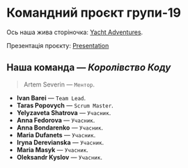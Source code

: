 # Командний проєкт групи-19

Ось наша жива сторіночка:
[Yacht Adventures](https://barinio.github.io/yacht-adventures-team-project/).

Презентація проєкту:
[Presentation](https://www.canva.com/design/DAFqhS59n8s/976oioq7rF7cmgV-XphA8A/view)

## Наша команда — **_Королівство Коду_**

> Artem Severin — `Ментор`.

- **Ivan Barei** — `Team Lead`.
- **Taras Popovych** — `Scrum Master`.
- **Yelyzaveta Shatrova** — `Учасник`.
- **Anna Fedorova** — `Учасник`.
- **Anna Bondarenko** — `Учасник`.
- **Maria Dufanets** — `Учасник`.
- **Iryna Derevianska** — `Учасник`.
- **Maria Masyk** — `Учасник`.
- **Oleksandr Kyslov** — `Учасник`.
